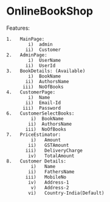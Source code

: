 # OnlineBookShop
Features:


    1.   MainPage:
            i)  admin  
           ii)  Customer  
    2.   AdminPage:
            i)  UserName
           ii)  UserId
    3.   BookDetails: (Available)
            i)  BookName
           ii)  AuthorsName
          iii)  NoOfBooks 
    4.   CustomerPage:
            i)  Name
           ii)  Email-Id
          iii)  Password
    6.   CustomerSelectBooks:
             i)  BookName
            ii)  AuthorsName
           iii)  NoOfBooks
    7.   PriceEstimator:
             i)   Amount
            ii)   GSTAmount
           iii)   DeliveryCharge
            iv)   TotalAmount
    8.   Customer Details:
             i)   Name
            ii)   FathersName
           iii)   MobileNo
            iv)   Address-1
             v)   Address-2
            vi)   Country-India(Default)
            
            
            
            
